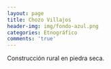 ```yaml
---
layout: page
title: Chozo Villajos
header-img: img/fondo-azul.png
categories: Etnográfico
comments: 'true'
---
```



Construcción rural en piedra seca.

<div class="photos">
</div>

